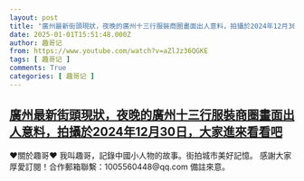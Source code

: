 ```yaml
---
layout: post
title: "廣州最新街頭現狀，夜晚的廣州十三行服裝商圈畫面出人意料，拍攝於2024年12月30日，大家進來看看吧"
date: 2025-01-01T15:51:48.000Z
author: 趣哥记
from: https://www.youtube.com/watch?v=aZlJz36QGKE
tags: [ 趣哥记 ]
comments: True
categories: [ 趣哥记 ]
---
```

<!--1735746708000-->
[廣州最新街頭現狀，夜晚的廣州十三行服裝商圈畫面出人意料，拍攝於2024年12月30日，大家進來看看吧](https://www.youtube.com/watch?v=aZlJz36QGKE)
------

<div>
♥關於趣哥♥  我叫趣哥，記錄中國小人物的故事。街拍城市美好記憶。  感謝大家厚愛訂閱！合作郵箱聯繫：1005560448@qq.com 備註來意。
</div>
